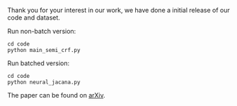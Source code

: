 Thank you for your interest in our work, we have done a initial release of our code and dataset. 

Run non-batch version:
```
cd code
python main_semi_crf.py
```

Run batched version:
```
cd code
python neural_jacana.py
```

The paper can be found on [arXiv](https://arxiv.org/pdf/2106.02569.pdf).
